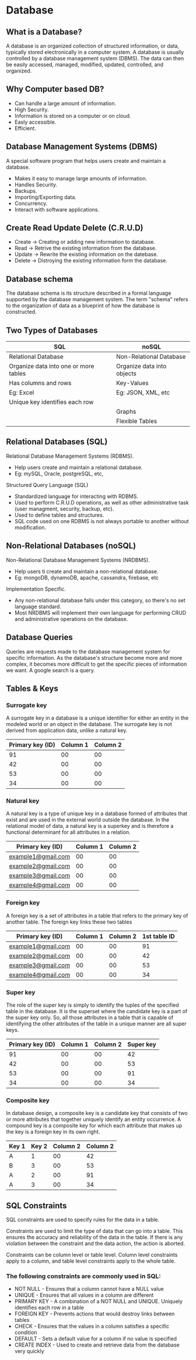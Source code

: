 # Database

## What is a Database?
A database is an organized collection of structured information, or data, typically stored electronically in a computer system. A database is usually controlled by a database management system (DBMS). The data can then be easily accessed, managed, modified, updated, controlled, and organized.

## Why Computer based DB?

* Can handle a large amount of information.
* High Security.
* Information is stored on a computer or on cloud.
* Easly accessible.
* Efficient.

## Database Management Systems (DBMS)
A special software program that helps users create and maintain a database.
* Makes it easy to manage large amounts of information.
* Handles Security.
* Backups.
* Importing/Exporting data.
* Concurrency.
* Interact with software applications.

## Create Read Update Delete (C.R.U.D)

* Create  → Creating or adding new information to database.
* Read    → Retrive the existing information from the database.
* Update  → Rewrite the existing information on the datebase.
* Delete  → Distroying the existing information form the database.

## Database schema

The database schema is its structure described in a formal language supported by the database management system. The term "schema" refers to the organization of data as a blueprint of how the database is constructed.

## Two Types of Databases

|SQL|noSQL|
|---|---|
|Relational Database|Non-Relational Database|
|Organize data into one or more tables|Organize data into objects|
|Has columns and rows|Key-Values|
|Eg: Excel|Eg: JSON, XML, etc|
|Unique key identifies each row||
||Graphs|
||Flexible Tables|

## Relational Databases (SQL)

Relational Database Management Systems (RDBMS).
* Help users create and maintain a relational database.
* Eg: mySQL, Oracle, postgreSQL, etc,

Structured Query Language (SQL)
* Standardized language for interacting with RDBMS.
* Used to perform C.R.U.D operations, as well as other administrative task (user managment, security, backup, etc).
* Used to define tables and structures.
* SQL code used on one RDBMS is not always portable to another without modification.

## Non-Relational Databases (noSQL)

Non-Relational Database Management Systems (NRDBMS).
* Help users ti create and maintain a non-relational database.
* Eg: mongoDB, dynamoDB, apache, cassandra, firebase, etc

Implementation Specific.
* Any non-relational database falls under this category, so there's no set language standard.
* Most NRDBMS will implement their own language for performing CRUD and administrative operations on the database.

## Database Queries

Queries are requests made to the database management system for specific information.
As the database's structure become more and more complex, it becomes more difficult to get the specific pieces of information we want.
A google search is a query.

## Tables & Keys

### Surrogate key

A surrogate key in a database is a unique identifier for either an entity in the modeled world or an object in the database. The surrogate key is not derived from application data, unlike a natural key.

|Primary key (ID)|Column 1|Column 2|
|---|---|---|
|91|00|00|
|42|00|00|
|53|00|00|
|34|00|00|

### Natural key

A natural key is a type of unique key in a database formed of attributes that exist and are used in the external world outside the database. In the relational model of data, a natural key is a superkey and is therefore a functional determinant for all attributes in a relation.

|Primary key (ID)|Column 1|Column 2|
|---|---|---|
|example1@gmail.com|00|00|
|example2@gmail.com	|00|00|
|example3@gmail.com	|00|00|
|example4@gmail.com	|00|00|

### Foreign key

A foreign key is a set of attributes in a table that refers to the primary key of another table. The foreign key links these two tables

|Primary key (ID)|Column 1|Column 2|1st table ID|
|---|---|---|---|
|example1@gmail.com|00|00|91|
|example2@gmail.com	|00|00|42|
|example3@gmail.com	|00|00|53|
|example4@gmail.com	|00|00|34|

### Super key

The role of the super key is simply to identify the tuples of the specified table in the database. It is the superset where the candidate key is a part of the super key only. So, all those attributes in a table that is capable of identifying the other attributes of the table in a unique manner are all super keys.

|Primary key (ID)|Column 1|Column 2|Super key|
|---|---|---|---|
|91|00|00|42|
|42|00|00|53|
|53|00|00|91|
|34|00|00|34|

### Composite key

In database design, a composite key is a candidate key that consists of two or more attributes that together uniquely identify an entity occurrence. A compound key is a composite key for which each attribute that makes up the key is a foreign key in its own right.

|Key 1|Key 2|Column 2|Column 2|
|---|---|---|---|
|A|1|00|42|
|B|3|00|53|
|A|2|00|91|
|A|3|00|34|


## SQL Constraints
SQL constraints are used to specify rules for the data in a table.

Constraints are used to limit the type of data that can go into a table. This ensures the accuracy and reliability of the data in the table. If there is any violation between the constraint and the data action, the action is aborted.

Constraints can be column level or table level. Column level constraints apply to a column, and table level constraints apply to the whole table.

### The following constraints are commonly used in SQL:

* NOT NULL - Ensures that a column cannot have a NULL value
* UNIQUE - Ensures that all values in a column are different
* PRIMARY KEY - A combination of a NOT NULL and UNIQUE. Uniquely identifies each row in a table
* FOREIGN KEY - Prevents actions that would destroy links between tables
* CHECK - Ensures that the values in a column satisfies a specific condition
* DEFAULT - Sets a default value for a column if no value is specified
* CREATE INDEX - Used to create and retrieve data from the database very quickly
